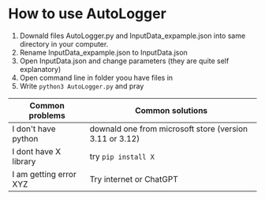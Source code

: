 # How to use AutoLogger

1. Downald files AutoLogger.py and InputData_expample.json into same directory in your computer.
2. Rename InputData_expample.json to InputData.json
3. Open InputData.json and change parameters (they are quite self explanatory)
4. Open command line in folder yoou have files in
5. Write ```python3 AutoLogger.py``` and pray



| Common problems  | Common solutions |
| ------------- | ------------- |
| I don't have python  | downald one from microsoft store (version 3.11 or 3.12)  |
| I dont have X library  | try ```pip install X```  |
| I am getting error XYZ | Try internet or ChatGPT |


